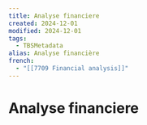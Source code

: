 ```yaml
---
title: Analyse financiere
created: 2024-12-01
modified: 2024-12-01
tags:
  - TBSMetadata
alias: Analyse financière
french:
  - "[[7709 Financial analysis]]"
---
```

# Analyse financiere
